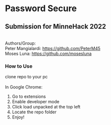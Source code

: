 # Password Secure

## Submission for MinneHack 2022

\
Authors/Group: \
Peter Mangialardi: https://github.com/PeterM45 \
Moses Luna: https://github.com/mosesluna 


### How to Use
clone repo to your pc \
\
In Google Chrome:  
1. Go to extensions
2. Enable developer mode
3. Click load unpacked at the top left
4. Locate the repo folder
5. Enjoy!
